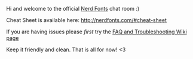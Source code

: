 Hi and welcome to the official [Nerd Fonts](https://github.com/ryanoasis/nerd-fonts) chat room :)

Cheat Sheet is available here: http://nerdfonts.com/#cheat-sheet

If you are having issues please _first_ try the [FAQ and Troubleshooting Wiki page](https://github.com/ryanoasis/nerd-fonts/wiki/FAQ-and-Troubleshooting)

Keep it friendly and clean. That is all for now! <3
